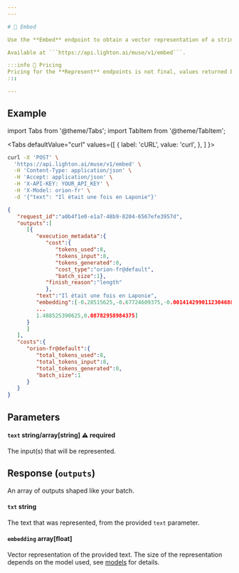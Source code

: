 ```yaml
---
---

# 🔢 Embed

Use the **Embed** endpoint to obtain a vector representation of a string (see [embeddings](/home/concepts#embeddings)). 

Available at ```https://api.lighton.ai/muse/v1/embed```.

:::info 💸️ Pricing
Pricing for the **Represent** endpoints is not final, values returned by `cost` and `total_cost` are placeholders.
:::

---
```


## Example

import Tabs from '@theme/Tabs';
import TabItem from '@theme/TabItem';

<Tabs
defaultValue="curl"
values={[
{ label: 'cURL', value: 'curl', },
]
}>

<TabItem value="curl">

```bash title="Request"
curl -X 'POST' \
  'https://api.lighton.ai/muse/v1/embed' \
  -H 'Content-Type: application/json' \
  -H 'Accept: application/json' \
  -H 'X-API-KEY: YOUR_API_KEY' \
  -H 'X-Model: orion-fr' \
  -d '{"text": "Il était une fois en Laponie"}'
```

</TabItem>

</Tabs>

```json title="Response (JSON)"
{
   "request_id":"a0b4f1e0-e1a7-48b9-8204-6567efe3957d",
   "outputs":[
      [{
         "execution_metadata":{
            "cost":{
               "tokens_used":8,
               "tokens_input":8,
               "tokens_generated":0,
               "cost_type":"orion-fr@default",
               "batch_size":1},
            "finish_reason":"length"
            },
         "text":"Il était une fois en Laponie",
         "embedding":[-0.28515625,-0.67724609375,-0.0014142990112304688,2.421875,
         ...
         1.488525390625,0.08782958984375]
      }
      ]
   ],
   "costs":{
      "orion-fr@default":{
         "total_tokens_used":8,
         "total_tokens_input":8,
         "total_tokens_generated":0,
         "batch_size":1
      }
   }
}
```

## Parameters

#### `text` <span class="param-types">string/array[string]</span> <span class="param-warning">⚠️ required</span>

The input(s) that will be represented.

## Response (`outputs`)

An array of outputs shaped like your batch.

#### `txt` <span class="param-types">string</span>

The text that was represented, from the provided `text` parameter.

#### `embedding` <span class="param-types">array[float]</span>

Vector representation of the provided text. The size of the representation depends on the model used, see [models](/api/models) for details.
